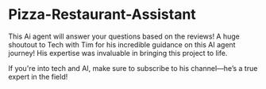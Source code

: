 # Pizza-Restaurant-Assistant
This Ai agent will answer your questions based on the reviews! 
A huge shoutout to Tech with Tim for his incredible guidance on this AI agent journey! His expertise was invaluable in bringing this project to life.

If you're into tech and AI, make sure to subscribe to his channel—he’s a true expert in the field!

